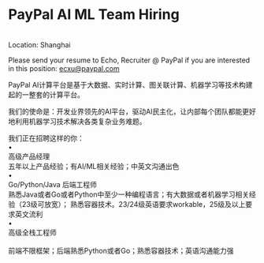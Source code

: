 PayPal AI ML Team Hiring 
=
   <br />
Location: Shanghai

Please send your resume to Echo, Recruiter @ PayPal if you are interested in this position: ecxu@paypal.com

PayPal AI计算平台是基于大数据、实时计算、图关联计算、机器学习等技术构建起的一整套的计算平台。

我们的使命是：开发业界领先的AI平台，驱动AI民主化，让内部每个团队都能更好地利用机器学习技术解决各类复杂业务难题。

我们正在招聘这样的你：
    <br />
• <br />高级产品经理 
  <br />
  五年以上产品经验；有AI/ML相关经验；中英文沟通出色
    <br />
•<br /> Go/Python/Java 后端工程师 
    <br />
  熟悉Java或者Go或者Python中至少一种编程语言；有大数据或者机器学习相关经验（23级可放宽）； 熟悉容器技术。23/24级英语要求workable，25级及以上要求英文流利
     <br />
• <br />高级全栈工程师
    <br />
       <br />
  前端不限框架；后端熟悉Python或者Go；熟悉容器技术；英语沟通能力强
